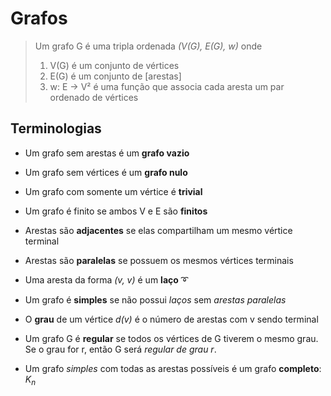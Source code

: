 # Grafos

> Um grafo G é uma tripla ordenada *(V(G), E(G), w)* onde
> 
> 1. V(G) é um conjunto de vértices
> 2. E(G) é um conjunto de [arestas]
> 3. w: E -> V² é uma função que associa cada aresta um par ordenado de 
> vértices

## Terminologias

- Um grafo sem arestas é um **grafo vazio**
- Um grafo sem vértices é um **grafo nulo**
- Um grafo com somente um vértice é **trivial**
- Um grafo é finito se ambos V e E são **finitos**

- Arestas são **adjacentes** se elas compartilham um mesmo vértice terminal
- Arestas são **paralelas** se possuem os mesmos vértices terminais
- Uma aresta da forma *(v, v)* é um **laço** ➰
- Um grafo é **simples** se não possui *laços* sem *arestas paralelas*

- O **grau** de um vértice *d(v)* é o número de arestas com v sendo terminal
- Um grafo G é **regular** se todos os vértices de G tiverem o mesmo grau. Se o
  grau for r, então G será *regular de grau r*.

- Um grafo *simples* com todas as arestas possíveis é um grafo **completo**: $K_n$

